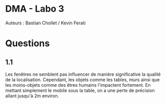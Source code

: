# DMA - Labo 3
Auteurs : Bastian Chollet / Kevin Ferati

# Questions 

## 1.1 

Les fenêtres ne semblent pas influencer de manière significative la qualité de la localisation. Cependant, les objets comme les tables, murs ainsi que les moins-objets comme des êtres humains l'impactent fortement. En mettant simplement le mobile sous la table, on a une perte de précision allant  jusqu'à 2m environ.
